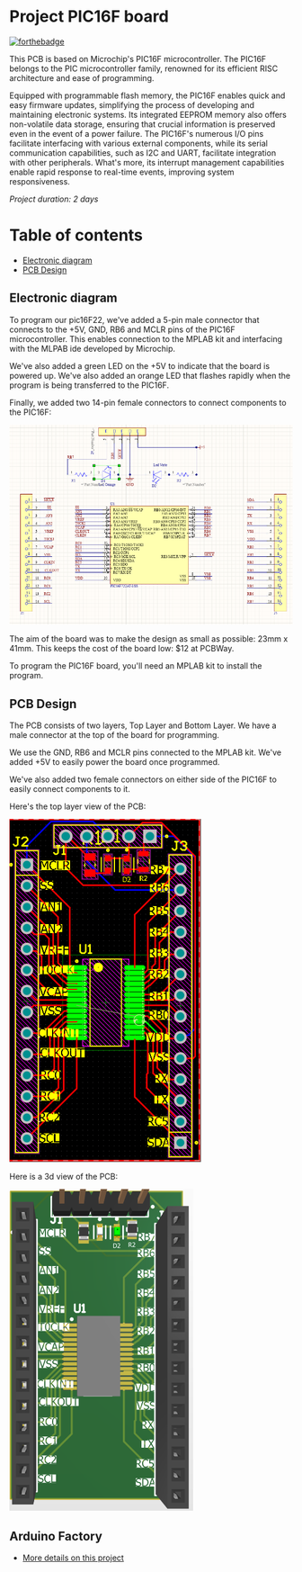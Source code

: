 # Project PIC16F board 

[![forthebadge](https://forthebadge.com/images/badges/built-with-love.svg)](https://forthebadge.com)

This PCB is based on Microchip's PIC16F microcontroller. The PIC16F belongs to the PIC microcontroller family, renowned for its efficient RISC architecture and ease of programming.

Equipped with programmable flash memory, the PIC16F enables quick and easy firmware updates, simplifying the process of developing and maintaining electronic systems.
Its integrated EEPROM memory also offers non-volatile data storage, ensuring that crucial information is preserved even in the event of a power failure.
The PIC16F's numerous I/O pins facilitate interfacing with various external components, while its serial communication capabilities, such as I2C and UART, facilitate integration with other peripherals.
What's more, its interrupt management capabilities enable rapid response to real-time events, improving system responsiveness.


*Project duration: 2 days*


# Table of contents
- [Electronic diagram](#electronic-diagram)
- [PCB Design](#pcb-design)
  

## Electronic diagram

To program our pic16F22, we've added a 5-pin male connector that connects to the +5V, GND, RB6 and MCLR pins of the PIC16F microcontroller. This enables connection to the MPLAB kit and interfacing with the MLPAB ide developed by Microchip.

We've also added a green LED on the +5V to indicate that the board is powered up. We've also added an orange LED that flashes rapidly when the program is being transferred to the PIC16F.

Finally, we added two 14-pin female connectors to connect components to the PIC16F:

![alt text 1](PIC16F_picture/PIC16F_schema.png) 

The aim of the board was to make the design as small as possible: 23mm x 41mm. This keeps the cost of the board low: $12 at PCBWay.

To program the PIC16F board, you'll need an MPLAB kit to install the program.



## PCB Design

The PCB consists of two layers, Top Layer and Bottom Layer. We have a male connector at the top of the board for programming.

We use the GND, RB6 and MCLR pins connected to the MPLAB kit. We've added +5V to easily power the board once programmed.

We've also added two female connectors on either side of the PIC16F to easily connect components to it.

Here's the top layer view of the PCB:

![alt text 1](PIC16F_picture/pic16F_design.png) 



Here is a 3d view of the PCB:

![alt text 1](PIC16F_picture/pic16F_design2.png) 


## Arduino Factory

 * [More details on this project](https://arduinofactory.fr/carte-pcb-atmega328p/)
  






